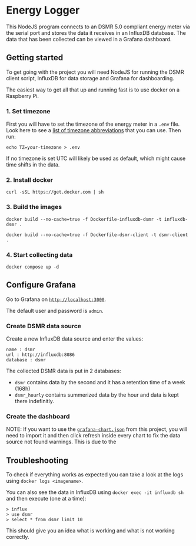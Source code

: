 # Energy Logger

This NodeJS program connects to an DSMR 5.0 compliant energy meter via the serial port and stores the data it receives in an InfluxDB database. 
The data that has been collected can be viewed in a Grafana dashboard.

## Getting started
To get going with the project you will need NodeJS for running the DSMR client script, InfluxDB for data storage and Grafana for dashboarding.

The easiest way to get all that up and running fast is to use docker on a Raspberry Pi.

### 1. Set timezone
First you will have to set the timezone of the energy meter in a `.env` file. Look here to see a [list of timezone abbreviations](https://en.wikipedia.org/wiki/List_of_tz_database_time_zones) that you can use. Then run:

`echo TZ=your-timezone > .env`

If no timezone is set UTC will likely be used as default, which might cause time shifts in the data.

### 2. Install docker
`curl -sSL https://get.docker.com | sh`

### 3. Build the images
`docker build --no-cache=true -f Dockerfile-influxdb-dsmr -t influxdb-dsmr .`

`docker build --no-cache=true -f Dockerfile-dsmr-client -t dsmr-client .`

### 4. Start collecting data
`docker compose up -d`

## Configure Grafana
Go to Grafana on [`http://localhost:3000`](`http://localhost:3000`).

The default user and password is `admin`.

### Create DSMR data source
Create a new InfluxDB data source and enter the values:
```
name : dsmr
url : http://influxdb:8086
database : dsmr
```

The collected DSMR data is put in 2 databases:
- `dsmr` contains data by the second and it has a retention time of a week (168h)
- `dsmr_hourly` contains summerized data by the hour and data is kept there indefinitly.

### Create the dashboard
NOTE: If you want to use the [`grafana-chart.json`](./grafana-chart.json) from this project, you will need to import it and then click refresh inside every chart to fix the data source not found warnings. This is due to the 

## Troubleshooting
To check if everything works as expected you can take a look at the logs using `docker logs <imagename>`.

You can also see the data in InfluxDB using `docker exec -it influxdb sh` and then execute (one at a time):

```
> influx
> use dsmr
> select * from dsmr limit 10
```

This should give you an idea what is working and what is not working correctly.